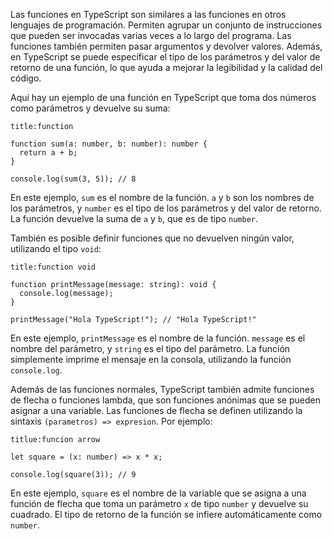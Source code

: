 Las funciones en TypeScript son similares a las funciones en otros lenguajes de programación. Permiten agrupar un conjunto de instrucciones que pueden ser invocadas varias veces a lo largo del programa. Las funciones también permiten pasar argumentos y devolver valores. Además, en TypeScript se puede especificar el tipo de los parámetros y del valor de retorno de una función, lo que ayuda a mejorar la legibilidad y la calidad del código.

Aquí hay un ejemplo de una función en TypeScript que toma dos números como parámetros y devuelve su suma:

```ad-note
title:function
```
```
function sum(a: number, b: number): number {
  return a + b;
}

console.log(sum(3, 5)); // 8
```

En este ejemplo, `sum` es el nombre de la función. `a` y `b` son los nombres de los parámetros, y `number` es el tipo de los parámetros y del valor de retorno. La función devuelve la suma de `a` y `b`, que es de tipo `number`.

También es posible definir funciones que no devuelven ningún valor, utilizando el tipo `void`:

```ad-example
title:function void
```
```
function printMessage(message: string): void {
  console.log(message);
}

printMessage("Hola TypeScript!"); // "Hola TypeScript!"
```

En este ejemplo, `printMessage` es el nombre de la función. `message` es el nombre del parámetro, y `string` es el tipo del parámetro. La función simplemente imprime el mensaje en la consola, utilizando la función `console.log`.

Además de las funciones normales, TypeScript también admite funciones de flecha o funciones lambda, que son funciones anónimas que se pueden asignar a una variable. Las funciones de flecha se definen utilizando la sintaxis `(parametros) => expresion`. Por ejemplo:

```ad-example
titlue:funcion arrow
```
```
let square = (x: number) => x * x;

console.log(square(3)); // 9
```

En este ejemplo, `square` es el nombre de la variable que se asigna a una función de flecha que toma un parámetro `x` de tipo `number` y devuelve su cuadrado. El tipo de retorno de la función se infiere automáticamente como `number`.